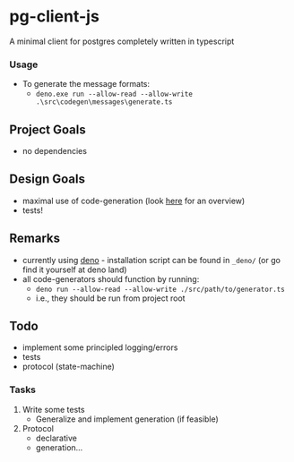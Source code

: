 # pg-client-js
A minimal client for postgres completely written in typescript

### Usage

* To generate the message formats:
    * `deno.exe run --allow-read --allow-write .\src\codegen\messages\generate.ts`

## Project Goals
* no dependencies

## Design Goals
* maximal use of code-generation (look [here](./src/codegen/readme.md) for an overview)
* tests!

## Remarks
* currently using [deno](https://deno.land/) - installation script can be found in `_deno/` (or go find it yourself at deno land)
* all code-generators should function by running:
    * `deno run --allow-read --allow-write ./src/path/to/generator.ts`
    * i.e., they should be run from project root

## Todo
* implement some principled logging/errors
* tests
* protocol (state-machine)

### Tasks

1. Write some tests
    * Generalize and implement generation (if feasible)
2. Protocol
    * declarative
    * generation...